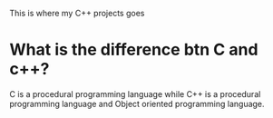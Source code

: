 This is where my C++ projects goes



# What is the difference btn C and c++?
C is a procedural programming language while C++ is a procedural programming language and Object oriented programming language.
